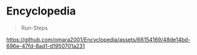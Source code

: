 # Encyclopedia 

> Run-Steps

https://github.com/omara2001/Encyclopedia/assets/66154169/48de14bd-696e-47fd-8ad1-d1950701a231

